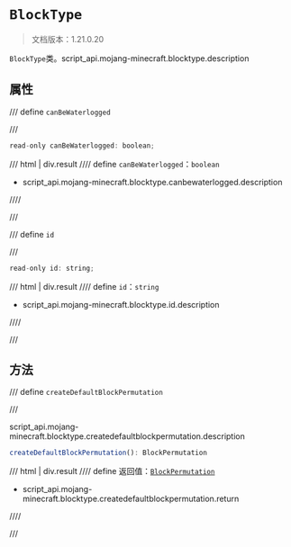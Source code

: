 # `BlockType`

> 文档版本：1.21.0.20

`BlockType`类。script_api.mojang-minecraft.blocktype.description

## 属性

/// define
`canBeWaterlogged`


///

```js
read-only canBeWaterlogged: boolean;
```

/// html | div.result
//// define
`canBeWaterlogged`：`boolean`

- script_api.mojang-minecraft.blocktype.canbewaterlogged.description


////

///


/// define
`id`


///

```js
read-only id: string;
```

/// html | div.result
//// define
`id`：`string`

- script_api.mojang-minecraft.blocktype.id.description


////

///


## 方法

/// define
`createDefaultBlockPermutation`


///

script_api.mojang-minecraft.blocktype.createdefaultblockpermutation.description

```js
createDefaultBlockPermutation(): BlockPermutation
```

/// html | div.result
//// define
返回值：[`BlockPermutation`](./blockpermutation.md)

- script_api.mojang-minecraft.blocktype.createdefaultblockpermutation.return


////

///

